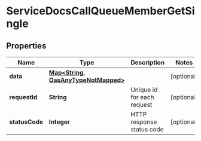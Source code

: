 

# ServiceDocsCallQueueMemberGetSingle

## Properties

Name | Type | Description | Notes
------------ | ------------- | ------------- | -------------
**data** | [**Map&lt;String, OasAnyTypeNotMapped&gt;**](OasAnyTypeNotMapped.md) |  |  [optional]
**requestId** | **String** | Unique id for each request |  [optional]
**statusCode** | **Integer** | HTTP response status code |  [optional]





